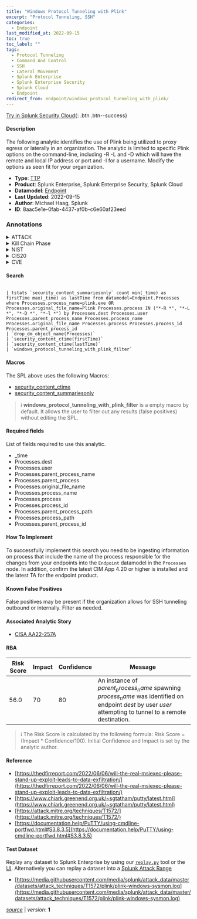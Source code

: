```yaml
---
title: "Windows Protocol Tunneling with Plink"
excerpt: "Protocol Tunneling, SSH"
categories:
  - Endpoint
last_modified_at: 2022-09-15
toc: true
toc_label: ""
tags:
  - Protocol Tunneling
  - Command And Control
  - SSH
  - Lateral Movement
  - Splunk Enterprise
  - Splunk Enterprise Security
  - Splunk Cloud
  - Endpoint
redirect_from: endpoint/windows_protocol_tunneling_with_plink/
---
```




[Try in Splunk Security Cloud](https://www.splunk.com/en_us/cyber-security.html){: .btn .btn--success}

#### Description

The following analytic identifies the use of Plink being utilized to proxy egress or laterally in an organization. The analytic is limited to specific Plink options on the command-line, including -R -L and -D which will have the remote and local IP address or port and -l for a username. Modify the options as seen fit for your organization.

- **Type**: [TTP](https://github.com/splunk/security_content/wiki/Detection-Analytic-Types)
- **Product**: Splunk Enterprise, Splunk Enterprise Security, Splunk Cloud
- **Datamodel**: [Endpoint](https://docs.splunk.com/Documentation/CIM/latest/User/Endpoint)
- **Last Updated**: 2022-09-15
- **Author**: Michael Haag, Splunk
- **ID**: 8aac5e1e-0fab-4437-af0b-c6e60af23eed

### Annotations
<details>
  <summary>ATT&CK</summary>

<div markdown="1">

#### [ATT&CK](https://attack.mitre.org/)

| ID          | Technique   | Tactic         |
| ----------- | ----------- |--------------- |
| [T1572](https://attack.mitre.org/techniques/T1572/) | Protocol Tunneling | Command And Control |

| [T1021.004](https://attack.mitre.org/techniques/T1021/004/) | SSH | Lateral Movement |

</div>
</details>


<details>
  <summary>Kill Chain Phase</summary>

<div markdown="1">

* Command &amp; Control


</div>
</details>


<details>
  <summary>NIST</summary>

<div markdown="1">

* DE.CM



</div>
</details>

<details>
  <summary>CIS20</summary>

<div markdown="1">

* CIS 3
* CIS 5
* CIS 16



</div>
</details>

<details>
  <summary>CVE</summary>

<div markdown="1">


</div>
</details>


#### Search

```

| tstats `security_content_summariesonly` count min(_time) as firstTime max(_time) as lastTime from datamodel=Endpoint.Processes where Processes.process_name=plink.exe OR Processes.original_file_name=Plink Processes.process IN ("*-R *", "*-L *", "*-D *", "*-l *") by Processes.dest Processes.user Processes.parent_process_name Processes.process_name Processes.original_file_name Processes.process Processes.process_id Processes.parent_process_id 
| `drop_dm_object_name(Processes)` 
| `security_content_ctime(firstTime)` 
| `security_content_ctime(lastTime)`
| `windows_protocol_tunneling_with_plink_filter`
```

#### Macros
The SPL above uses the following Macros:
* [security_content_ctime](https://github.com/splunk/security_content/blob/develop/macros/security_content_ctime.yml)
* [security_content_summariesonly](https://github.com/splunk/security_content/blob/develop/macros/security_content_summariesonly.yml)

> :information_source:
> **windows_protocol_tunneling_with_plink_filter** is a empty macro by default. It allows the user to filter out any results (false positives) without editing the SPL.



#### Required fields
List of fields required to use this analytic.
* _time
* Processes.dest
* Processes.user
* Processes.parent_process_name
* Processes.parent_process
* Processes.original_file_name
* Processes.process_name
* Processes.process
* Processes.process_id
* Processes.parent_process_path
* Processes.process_path
* Processes.parent_process_id



#### How To Implement
To successfully implement this search you need to be ingesting information on process that include the name of the process responsible for the changes from your endpoints into the `Endpoint` datamodel in the `Processes` node. In addition, confirm the latest CIM App 4.20 or higher is installed and the latest TA for the endpoint product.
#### Known False Positives
False positives may be present if the organization allows for SSH tunneling outbound or internally. Filter as needed.

#### Associated Analytic Story
* [CISA AA22-257A](/stories/cisa_aa22-257a)




#### RBA

| Risk Score  | Impact      | Confidence   | Message      |
| ----------- | ----------- |--------------|--------------|
| 56.0 | 70 | 80 | An instance of $parent_process_name$ spawning $process_name$ was identified on endpoint $dest$ by user $user$ attempting to tunnel to a remote destination. |


> :information_source:
> The Risk Score is calculated by the following formula: Risk Score = (Impact * Confidence/100). Initial Confidence and Impact is set by the analytic author.


#### Reference

* [https://thedfirreport.com/2022/06/06/will-the-real-msiexec-please-stand-up-exploit-leads-to-data-exfiltration/](https://thedfirreport.com/2022/06/06/will-the-real-msiexec-please-stand-up-exploit-leads-to-data-exfiltration/)
* [https://www.chiark.greenend.org.uk/~sgtatham/putty/latest.html](https://www.chiark.greenend.org.uk/~sgtatham/putty/latest.html)
* [https://attack.mitre.org/techniques/T1572/](https://attack.mitre.org/techniques/T1572/)
* [https://documentation.help/PuTTY/using-cmdline-portfwd.html#S3.8.3.5](https://documentation.help/PuTTY/using-cmdline-portfwd.html#S3.8.3.5)



#### Test Dataset
Replay any dataset to Splunk Enterprise by using our [`replay.py`](https://github.com/splunk/attack_data#using-replaypy) tool or the [UI](https://github.com/splunk/attack_data#using-ui).
Alternatively you can replay a dataset into a [Splunk Attack Range](https://github.com/splunk/attack_range#replay-dumps-into-attack-range-splunk-server)

* [https://media.githubusercontent.com/media/splunk/attack_data/master/datasets/attack_techniques/T1572/plink/plink-windows-sysmon.log](https://media.githubusercontent.com/media/splunk/attack_data/master/datasets/attack_techniques/T1572/plink/plink-windows-sysmon.log)



[*source*](https://github.com/splunk/security_content/tree/develop/detections/endpoint/windows_protocol_tunneling_with_plink.yml) \| *version*: **1**